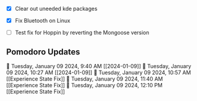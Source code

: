 - [x] Clear out uneeded kde packages
- [x] Fix Bluetooth on Linux
- [ ] Test fix for Hoppin by reverting the Mongoose version


## Pomodoro Updates

🍅 Tuesday, January 09 2024, 9:40 AM [[2024-01-09]]🍅 Tuesday, January 09 2024, 10:27 AM [[2024-01-09]]🍅 Tuesday, January 09 2024, 10:57 AM [[Experience State Fix]]🍅 Tuesday, January 09 2024, 11:40 AM [[Experience State Fix]]🍅 Tuesday, January 09 2024, 12:10 PM [[Experience State Fix]]